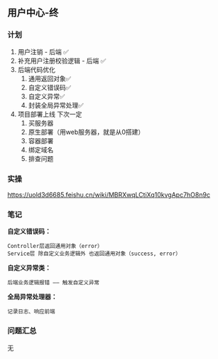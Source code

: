 ## 用户中心-终

### 计划

1. 用户注销 - 后端 ✅
2. 补充用户注册校验逻辑 - 后端 ✅
3. 后端代码优化
    1. 通用返回对象✅
    2. 自定义错误码✅
    3. 自定义异常✅
    4. 封装全局异常处理✅
4. 项目部署上线 下次一定
    1. 买服务器
    2. 原生部署（用web服务器，就是从0搭建）
    3. 容器部署
    4. 绑定域名
    5. 排查问题

### 实操

https://uold3d6685.feishu.cn/wiki/MBRXwqLCtiXq10kvgApc7hO8n9c

### 笔记

**自定义错误码：**

```
Controller层返回通用对象（error）
Service层 除自定义业务逻辑外 也返回通用对象（success, error）
```

**自定义异常类：**

```
后端业务逻辑报错 —— 触发自定义异常
```

**全局异常处理器：**

```
记录日志、响应前端
```

### 问题汇总

无